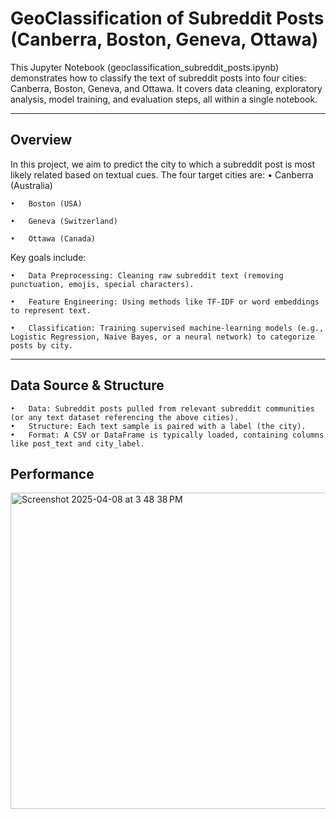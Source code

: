 # GeoClassification of Subreddit Posts (Canberra, Boston, Geneva, Ottawa)

This Jupyter Notebook (geoclassification_subreddit_posts.ipynb) demonstrates how to classify the text of subreddit posts into four cities: Canberra, Boston, Geneva, and Ottawa. It covers data cleaning, exploratory analysis, model training, and evaluation steps, all within a single notebook.

--- 
## Overview

In this project, we aim to predict the city to which a subreddit post is most likely related based on textual cues. The four target cities are:
	•	Canberra (Australia)
 
	•	Boston (USA)
 
	•	Geneva (Switzerland)
 
	•	Ottawa (Canada)

Key goals include:

	•	Data Preprocessing: Cleaning raw subreddit text (removing punctuation, emojis, special characters).
 
	•	Feature Engineering: Using methods like TF-IDF or word embeddings to represent text.
 
	•	Classification: Training supervised machine-learning models (e.g., Logistic Regression, Naive Bayes, or a neural network) to categorize posts by city.

---

## Data Source & Structure
	•	Data: Subreddit posts pulled from relevant subreddit communities (or any text dataset referencing the above cities).
	•	Structure: Each text sample is paired with a label (the city).
	•	Format: A CSV or DataFrame is typically loaded, containing columns like post_text and city_label.


 ## Performance
 
 <img width="506" alt="Screenshot 2025-04-08 at 3 48 38 PM" src="https://github.com/user-attachments/assets/1acdc37d-f23b-44a7-9a2c-05a2e41efdf5" />
